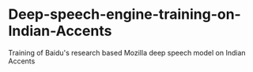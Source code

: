 # Deep-speech-engine-training-on-Indian-Accents
Training of Baidu's research based Mozilla deep speech model on Indian Accents
